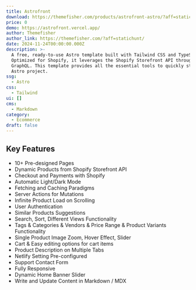 ```yaml
---
title: Astrofront
download: https://themefisher.com/products/astrofront-astro/?aff=statichunt
price: 0
demo: https://astrofront.vercel.app/
author: Themefisher
author_link: https://themefisher.com/?aff=statichunt/
date: 2024-11-24T00:00:00.000Z
description: >-
  A free, ready-to-use Astro template built with Tailwind CSS and TypeScript.
  Optimized for Shopify, it leverages the Shopify Storefront API through
  GraphQL. This template provides all the essential tools to quickly start your
  Astro project.
ssg:
  - Astro
css:
  - Tailwind
ui: []
cms:
  - Markdown
category:
  - Ecommerce
draft: false
---
```

## Key Features

- 10+ Pre-designed Pages
- Dynamic Products from Shopify Storefront API
- Checkout and Payments with Shopify
- Automatic Light/Dark Mode
- Fetching and Caching Paradigms
- Server Actions for Mutations
- Infinite Product Load on Scrolling
- User Authentication
- Similar Products Suggestions
- Search, Sort, Different Views Functionality
- Tags & Categories & Vendors & Price Range & Product Variants Functionality
- Single Product Image Zoom, Hover Effect, Slider
- Cart & Easy editing options for cart items
- Product Description on Multiple Tabs
- Netlify Setting Pre-configured
- Support Contact Form
- Fully Responsive
- Dynamic Home Banner Slider
- Write and Update Content in Markdown / MDX
